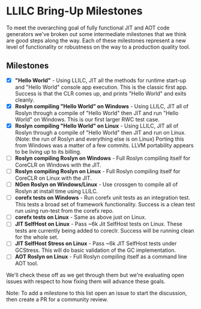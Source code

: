 # LLILC Bring-Up Milestones

To meet the overarching goal of fully functional JIT and AOT code
generators we've broken out some intermediate milestones that we
think are good steps along the way.  Each of these milestones represent
a new level of functionality or robustness on the way to a production
quality tool.

## Milestones

* [X] **"Hello World"** - Using LLILC, JIT all the methods for runtime
   start-up and "Hello World" console app execution.  This is the classic first
   app. Success is that the CLR comes up, and prints "Hello World" and
   exits cleanly.
* [X] **Roslyn compiling "Hello World" on Windows** - Using LLILC, JIT
   all of Roslyn through a compile of "Hello World" then JIT and run
   "Hello World" on Windows.  This is our first larger RWC test case.
* [X] **Roslyn compiling "Hello World" on Linux** - Using LLILC, JIT all
   of Roslyn through a compile of "Hello World" then JIT and run on Linux.
   (Note: the run of Roslyn and everything else is on Linux)  Porting this from
   Windows was a matter of a few commits.  LLVM portability appears to be
   living up to its billing.
* [ ] **Roslyn compiling Roslyn on Windows** - Full Roslyn compiling itself for
   CoreCLR on Windows with the JIT.
* [ ] **Roslyn compiling Roslyn on Linux** - Full Roslyn compiling itself for
   CoreCLR on Linux with the JIT.
* [ ] **NGen Roslyn on Windows/Linux** - Use crossgen to compile all of Roslyn at
   install time using LLILC.
* [ ] **corefx tests on Windows** - Run corefx unit tests as an integration
   test. This tests a broad set of framework functionality. Success is a clean
   test run using run-test from the corefx repo.
* [ ] **corefx tests on Linux** - Same as above just on Linux.
* [ ] **JIT SelfHost on Linux** - Pass ~6k Jit SelfHost tests on Linux.
   These tests are currently being added to coreclr. Success will
   be running clean for the whole set.
* [ ] **JIT SelfHost Stress on Linux** - Pass ~6k JIT SelfHost tests under
   GCStress. This will do basic validation of the GC implementation.
* [ ] **AOT Roslyn on Linux** - Full Roslyn compiling itself as a command line
   AOT tool.

We'll check these off as we get through them but we're evaluating open issues
with respect to how fixing them will advance these goals.

Note:  To add a milestone to this list open an issue to start the discussion,
 then create a PR for a community review.
